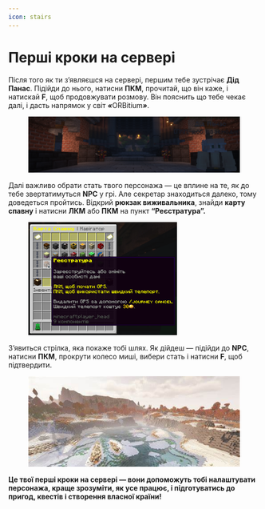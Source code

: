 ```yaml
---
icon: stairs
---
```


# Перші кроки на сервері

Після того як ти зʼявляєшся на сервері, першим тебе зустрічає **Дід Панас**. Підійди до нього, натисни **ПКМ**, прочитай, що він каже, і натискай **F**, щоб продовжувати розмову. Він пояснить що тебе чекає далі, і дасть напрямок у світ _**«**_&#x4F;RBitiu&#x6D;_**»**_.

<figure><img src="../.gitbook/assets/2025-05-04_17.10.15.png" alt=""><figcaption></figcaption></figure>

Далі важливо обрати стать твого персонажа — це вплине на те, як до тебе звертатимуться **NPC** у грі. Але секретар знаходиться далеко, тому доведеться пройтись. Відкрий **рюкзак виживальника**, знайди **карту спавну** і натисни **ЛКМ** або **ПКМ** на пункт **“Реєстратура”.**

<figure><img src="../.gitbook/assets/Discord_nYNIO02VGg.png" alt="" width="298"><figcaption></figcaption></figure>

Зʼявиться стрілка, яка покаже тобі шлях. Як дійдеш — підійди до **NPC**, натисни **ПКМ**, прокрути колесо миші, вибери стать і натисни **F**, щоб підтвердити.

<figure><img src="../.gitbook/assets/123123123.jpeg" alt=""><figcaption></figcaption></figure>

**Це твої перші кроки на сервері — вони допоможуть тобі налаштувати персонажа, краще зрозуміти, як усе працює, і підготуватись до пригод, квестів і створення власної країни!**
